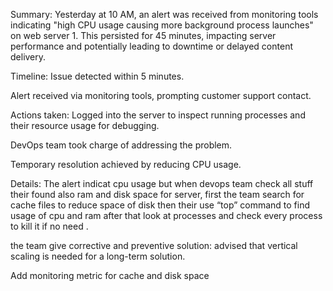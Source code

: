 Summary:
Yesterday at 10 AM, an alert was received from monitoring tools indicating "high CPU usage causing more background process launches" on web server 1. This persisted for 45 minutes, impacting server performance and potentially leading to downtime or delayed content delivery.

Timeline:
Issue detected within 5 minutes.


Alert received via monitoring tools, prompting customer support contact.


Actions taken: Logged into the server to inspect running processes and their resource usage for debugging.


DevOps team took charge of addressing the problem.


Temporary resolution achieved by reducing CPU usage.


Details:
The alert indicat cpu usage but when devops team check all stuff their found also ram and disk space for server, first the team search for cache files to reduce space of disk then their use “top” command to find usage of cpu and ram after that look at processes and check every process to kill it if no need .

the team give corrective and preventive solution:
advised that vertical scaling is needed for a long-term solution.


Add monitoring metric for cache and disk space

